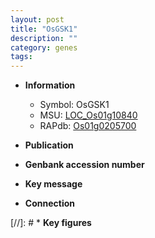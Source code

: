 ```yaml
---
layout: post
title: "OsGSK1"
description: ""
category: genes
tags: 
---
```


* **Information**  
    + Symbol: OsGSK1  
    + MSU: [LOC_Os01g10840](http://rice.uga.edu/cgi-bin/ORF_infopage.cgi?orf=LOC_Os01g10840)  
    + RAPdb: [Os01g0205700](http://rapdb.dna.affrc.go.jp/viewer/gbrowse_details/irgsp1?name=Os01g0205700)  

* **Publication**  

* **Genbank accession number**  

* **Key message**  

* **Connection**  

[//]: # * **Key figures**  


